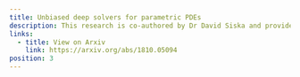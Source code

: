 ```yaml
---
title: Unbiased deep solvers for parametric PDEs
description: This research is co-authored by Dr David Siska and provides several algorithms for how to train appropriate neural networks that can be used to price derivatives and tests to validate them.
links:
  - title: View on Arxiv
    link: https://arxiv.org/abs/1810.05094
position: 3
---
```

